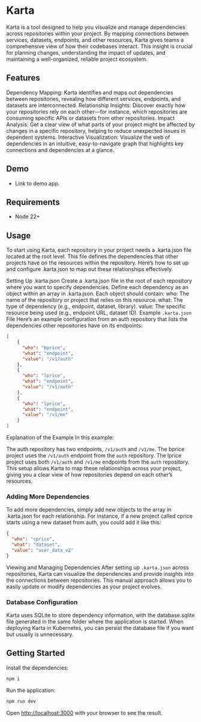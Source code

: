 # Karta

Karta is a tool designed to help you visualize and manage dependencies across repositories within your project. By mapping connections between services, datasets, endpoints, and other resources, Karta gives teams a comprehensive view of how their codebases interact. This insight is crucial for planning changes, understanding the impact of updates, and maintaining a well-organized, reliable project ecosystem.

## Features
Dependency Mapping: Karta identifies and maps out dependencies between repositories, revealing how different services, endpoints, and datasets are interconnected.
Relationship Insights: Discover exactly how your repositories rely on each other—for instance, which repositories are consuming specific APIs or datasets from other repositories.
Impact Analysis: Get a clear view of what parts of your project might be affected by changes in a specific repository, helping to reduce unexpected issues in dependent systems.
Interactive Visualization: Visualize the web of dependencies in an intuitive, easy-to-navigate graph that highlights key connections and dependencies at a glance.

## Demo

- Link to demo app.

## Requirements

- Node 22+

## Usage

To start using Karta, each repository in your project needs a .karta.json file located at the root level. This file defines the dependencies that other projects have on the resources within the repository. Here’s how to set up and configure .karta.json to map out these relationships effectively.

Setting Up .karta.json
Create a .karta.json file in the root of each repository where you want to specify dependencies.
Define each dependency as an object within an array in .karta.json. Each object should contain:
who: The name of the repository or project that relies on this resource.
what: The type of dependency (e.g., endpoint, dataset, library).
value: The specific resource being used (e.g., endpoint URL, dataset ID).
Example `.karta.json` File
Here’s an example configuration from an auth repository that lists the dependencies other repositories have on its endpoints:

```json
[
    {
      "who": "bprice",
      "what": "endpoint",
      "value": "/v1/auth"
    },
    {
      "who": "lprice",
      "what": "endpoint",
      "value": "/v1/auth"
    },
    {
      "who": "lprice",
      "what": "endpoint",
      "value": "/v1/me"
    }
]
````

Explanation of the Example
In this example:

The auth repository has two endpoints, `/v1/auth` and `/v1/me`.
The bprice project uses the `/v1/auth` endpoint from the `auth` repository.
The lprice project uses both `/v1/auth` and `/v1/me` endpoints from the `auth` repository.
This setup allows Karta to map these relationships across your project, giving you a clear view of how repositories depend on each other’s resources.

### Adding More Dependencies
To add more dependencies, simply add new objects to the array in .karta.json for each relationship. For instance, if a new project called cprice starts using a new dataset from auth, you could add it like this:

```json
{
  "who": "cprice",
  "what": "dataset",
  "value": "user_data_v2"
}
````

Viewing and Managing Dependencies
After setting up `.karta.json` across repositories, Karta can visualize the dependencies and provide insights into the connections between repositories. This manual approach allows you to easily update or modify dependencies as your project evolves.

### Database Configuration
Karta uses SQLite to store dependency information, with the database.sqlite file generated in the same folder where the application is started. When deploying Karta in Kubernetes, you can persist the database file if you want but usually is unnecessary.

## Getting Started

Install the dependencies:
```bash
npm i
```

Run the application:
```bash
npm run dev
```

Open [http://localhost:3000](http://localhost:3000) with your browser to see the result.

